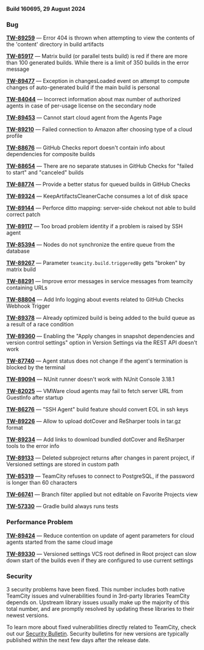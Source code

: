 [//]: # (title: TeamCity 2024.07.2 Release Notes)
[//]: # (auxiliary-id: TeamCity 2024.07.2 Release Notes)


**Build 160695, 29 August 2024**


<!--project: TeamCity Fix versions: 2024.07.2 #Fixed #Testing visible to: {All Users} -{Trunk issue}-->


### Bug

**[TW-89259](https://youtrack.jetbrains.com/issue/TW-89259/Error-404-is-thrown-when-attempting-to-view-the-contents-of-the-content-directory-in-build-artifacts)** — Error 404 is thrown when attempting to view the contents of the 'content' directory in build artifacts

**[TW-85917](https://youtrack.jetbrains.com/issue/TW-85917/Matrix-build-or-parallel-tests-build-is-red-if-there-are-more-than-100-generated-builds.-While-there-is-a-limit-of-350-builds-in)** — Matrix build (or parallel tests build) is red if there are more than 100 generated builds. While there is a limit of 350 builds in the error message

**[TW-89477](https://youtrack.jetbrains.com/issue/TW-89477/Exception-in-changesLoaded-event-on-attempt-to-compute-changes-of-auto-generated-build-if-the-main-build-is-personal)** — Exception in changesLoaded event on attempt to compute changes of auto-generated build if the main build is personal

**[TW-84044](https://youtrack.jetbrains.com/issue/TW-84044/Incorrect-information-about-max-number-of-authorized-agents-in-case-of-per-usage-license-on-the-secondary-node)** — Incorrect information about max number of authorized agents in case of per-usage license on the secondary node

**[TW-89453](https://youtrack.jetbrains.com/issue/TW-89453/Cannot-start-cloud-agent-from-the-Agents-Page)** — Cannot start cloud agent from the Agents Page

**[TW-89210](https://youtrack.jetbrains.com/issue/TW-89210/Failed-connection-to-Amazon-after-choosing-type-of-a-cloud-profile)** — Failed connection to Amazon after choosing type of a cloud profile

**[TW-88676](https://youtrack.jetbrains.com/issue/TW-88676/GitHub-Checks-report-doesnt-contain-info-about-dependencies-for-composite-builds)** — GitHub Checks report doesn't contain info about dependencies for composite builds

**[TW-88654](https://youtrack.jetbrains.com/issue/TW-88654/There-are-no-separate-statuses-in-GitHub-Checks-for-failed-to-start-and-canceled-builds)** — There are no separate statuses in GitHub Checks for "failed to start" and "canceled" builds

**[TW-88774](https://youtrack.jetbrains.com/issue/TW-88774/Provide-a-better-status-for-queued-builds-in-GitHub-Checks)** — Provide a better status for queued builds in GitHub Checks

**[TW-89324](https://youtrack.jetbrains.com/issue/TW-89324/KeepArtifactsCleanerCache-consumes-a-lot-of-disk-space)** — KeepArtifactsCleanerCache consumes a lot of disk space

**[TW-89144](https://youtrack.jetbrains.com/issue/TW-89144/Perforce-ditto-mapping-server-side-chekout-not-able-to-build-correct-patsh)** — Perforce ditto mapping: server-side chekout not able to build correct patсh

**[TW-89117](https://youtrack.jetbrains.com/issue/TW-89117/Too-broad-problem-identity-if-a-problem-is-raised-by-SSH-agent)** — Too broad problem identity if a problem is raised by SSH agent

**[TW-85394](https://youtrack.jetbrains.com/issue/TW-85394/Nodes-do-not-synchronize-the-entire-queue-from-the-database)** — Nodes do not synchronize the entire queue from the database

**[TW-89267](https://youtrack.jetbrains.com/issue/TW-89267/Parameter-teamcity.build.triggeredBy-gets-broken-by-matrix-build)** — Parameter `teamcity.build.triggeredBy` gets "broken" by matrix build

**[TW-88291](https://youtrack.jetbrains.com/issue/TW-88291/Improve-error-messages-in-service-messages-from-teamcity-containing-URLs)** — Improve error messages in service messages from teamcity containing URLs

**[TW-88804](https://youtrack.jetbrains.com/issue/TW-88804/Add-Info-logging-about-events-related-to-GitHub-Checks-Webhook-Trigger)** — Add Info logging about events related to GitHub Checks Webhook Trigger

**[TW-89378](https://youtrack.jetbrains.com/issue/TW-89378/Already-optimized-build-is-being-added-to-the-build-queue-as-a-result-of-a-race-condition)** — Already optimized build is being added to the build queue as a result of a race condition

**[TW-89360](https://youtrack.jetbrains.com/issue/TW-89360/Enabling-the-Apply-changes-in-snapshot-dependencies-and-version-control-settings-option-in-Version-Settings-via-the-REST-API)** — Enabling the "Apply changes in snapshot dependencies and version control settings" option in Version Settings via the REST API doesn't work

**[TW-87740](https://youtrack.jetbrains.com/issue/TW-87740/Agent-status-does-not-change-if-the-agents-termination-is-blocked-by-the-terminal)** — Agent status does not change if the agent's termination is blocked by the terminal

**[TW-89094](https://youtrack.jetbrains.com/issue/TW-89094/NUnit-runner-doesnt-work-with-NUnit-Console-3.18.1)** — NUnit runner doesn't work with NUnit Console 3.18.1

**[TW-82025](https://youtrack.jetbrains.com/issue/TW-82025/VMWare-cloud-agents-may-fail-to-fetch-server-URL-from-GuestInfo-after-startup)** — VMWare cloud agents may fail to fetch server URL from GuestInfo after startup

**[TW-86276](https://youtrack.jetbrains.com/issue/TW-86276/SSH-Agent-build-feature-should-convert-EOL-in-ssh-keys)** — "SSH Agent" build feature should convert EOL in ssh keys

**[TW-89226](https://youtrack.jetbrains.com/issue/TW-89226/Allow-to-upload-dotCover-and-ReSharper-tools-in-tar.gz-format)** — Allow to upload dotCover and ReSharper tools in tar.gz format

**[TW-89234](https://youtrack.jetbrains.com/issue/TW-89234/Add-links-to-download-bundled-dotCover-and-ReSharper-tools-to-the-error-info)** — Add links to download bundled dotCover and ReSharper tools to the error info

**[TW-89133](https://youtrack.jetbrains.com/issue/TW-89133/Deleted-subproject-returns-after-changes-in-parent-project-if-Versioned-settings-are-stored-in-custom-path)** — Deleted subproject returns after changes in parent project, if Versioned settings are stored in custom path

**[TW-85319](https://youtrack.jetbrains.com/issue/TW-85319/TeamCity-refuses-to-connect-to-PostgreSQL-if-the-password-is-longer-than-60-characters)** — TeamCity refuses to connect to PostgreSQL, if the password is longer than 60 characters

**[TW-66741](https://youtrack.jetbrains.com/issue/TW-66741/Branch-filter-applied-but-not-editable-on-Favorite-Projects-view)** — Branch filter applied but not editable on Favorite Projects view

**[TW-57330](https://youtrack.jetbrains.com/issue/TW-57330/Gradle-build-always-runs-tests)** — Gradle build always runs tests


### Performance Problem

**[TW-89424](https://youtrack.jetbrains.com/issue/TW-89424/Reduce-contention-on-update-of-agent-parameters-for-cloud-agents-started-from-the-same-cloud-image)** — Reduce contention on update of agent parameters for cloud agents started from the same cloud image

**[TW-89330](https://youtrack.jetbrains.com/issue/TW-89330/Versioned-settings-VCS-root-defined-in-Root-project-can-slow-down-start-of-the-builds-even-if-they-are-configured-to-use-current)** — Versioned settings VCS root defined in Root project can slow down start of the builds even if they are configured to use current settings



<!--project: TeamCity Fix versions: 2024.07.2  #Fixed #Testing #{Security Problem} -{Trunk issue}-->



### Security

3 security problems have been fixed. This number includes both native TeamCity issues and vulnerabilities found in 3rd-party libraries TeamCity depends on. Upstream library issues usually make up the majority of this total number, and are promptly resolved by updating these libraries to their newest versions.

To learn more about fixed vulnerabilities directly related to TeamCity, check out our [Security Bulletin](https://www.jetbrains.com/privacy-security/issues-fixed/?product=TeamCity&version=2024.03). Security bulletins for new versions are typically published within the next few days after the release date.